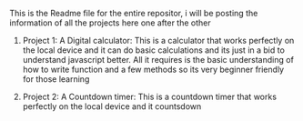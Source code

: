  This is the Readme file for the entire repositor, i will be posting the information of all the projects here one after the other
1. Project 1: A Digital calculator:
 This is a calculator that works perfectly on the local device and it can do basic calculations and its just in a bid to understand javascript better. All it requires is the basic understanding of how to write function and a few methods so its very beginner friendly for those learning

2. Project 2: A Countdown timer:
   This is a countdown timer that works perfectly on the local device and it countsdown
